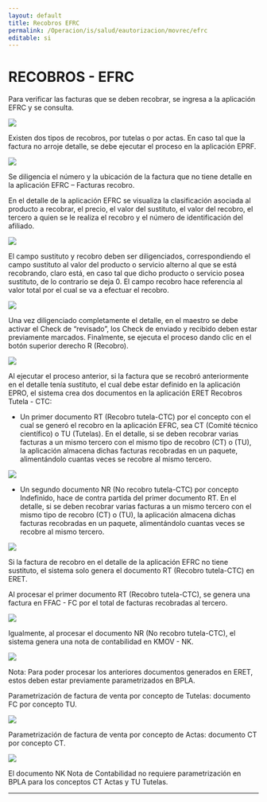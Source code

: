```yaml
---
layout: default
title: Recobros EFRC
permalink: /Operacion/is/salud/eautorizacion/movrec/efrc
editable: si
---
```


# RECOBROS - EFRC 

Para verificar las facturas que se deben recobrar, se ingresa a la aplicación EFRC y se consulta.  

![](eitra12.png)  

Existen dos tipos de recobros, por tutelas o por actas. En caso tal que la factura no arroje detalle, se debe ejecutar el proceso en la aplicación EPRF.  

![](eitra12.png)  

Se diligencia el número y la ubicación de la factura que no tiene detalle en la aplicación EFRC – Facturas recobro.  

En el detalle de la aplicación EFRC se visualiza la clasificación asociada al producto a recobrar, el precio, el valor del sustituto, el valor del recobro, el tercero a quien se le realiza el recobro y el número de identificación del afiliado.  

![](eitra12.png)  

El campo sustituto y recobro deben ser diligenciados, correspondiendo el campo sustituto al valor del producto o servicio alterno al que se está recobrando, claro está, en caso tal que dicho producto o servicio posea sustituto, de lo contrario se deja 0. El campo recobro hace referencia al valor total por el cual se va a efectuar el recobro.  

![](eitra12.png)  

Una vez diligenciado completamente el detalle, en el maestro se debe activar el Check de “revisado”, los Check de enviado y recibido deben estar previamente marcados. Finalmente, se ejecuta el proceso dando clic en el botón superior derecho R (Recobro).  

![](eitra12.png)  

Al ejecutar el proceso anterior, si la factura que se recobró anteriormente en el detalle tenía sustituto, el cual debe estar definido en la aplicación EPRO, el sistema crea dos documentos en la aplicación ERET Recobros Tutela - CTC:  

* Un primer documento RT (Recobro tutela-CTC) por el concepto con el cual se generó el recobro en la aplicación EFRC, sea CT (Comité técnico científico) o TU (Tutelas). En el detalle, si se deben recobrar varias facturas a un mismo tercero con el mismo tipo de recobro (CT) o (TU), la aplicación almacena dichas facturas recobradas en un paquete, alimentándolo cuantas veces se recobre al mismo tercero.  

![](eitra12.png)  

* Un segundo documento NR (No recobro tutela-CTC) por concepto Indefinido, hace de contra partida del primer documento RT. En el detalle, si se deben recobrar varias facturas a un mismo tercero con el mismo tipo de recobro (CT) o (TU), la aplicación almacena dichas facturas recobradas en un paquete, alimentándolo cuantas veces se recobre al mismo tercero.  

![](eitra12.png)  

Si la factura de recobro en el detalle de la aplicación EFRC no tiene sustituto, el sistema solo genera el documento RT (Recobro tutela-CTC) en ERET.  

Al procesar el primer documento RT (Recobro tutela-CTC), se genera una factura en FFAC - FC por el total de facturas recobradas al tercero.  

![](eitra12.png)  

Igualmente, al procesar el documento NR (No recobro tutela-CTC), el sistema genera una nota de contabilidad en KMOV - NK.   

![](eitra12.png)  

Nota: Para poder procesar los anteriores documentos generados en ERET, estos deben estar previamente parametrizados en BPLA.  

Parametrización de factura de venta por concepto de Tutelas: documento FC por concepto TU.  

![](eitra12.png)  

Parametrización de factura de venta por concepto de Actas: documento CT por concepto CT.  

![](eitra12.png)  

El documento NK Nota de Contabilidad no requiere parametrización en BPLA para los conceptos CT Actas y TU Tutelas.  

**************









